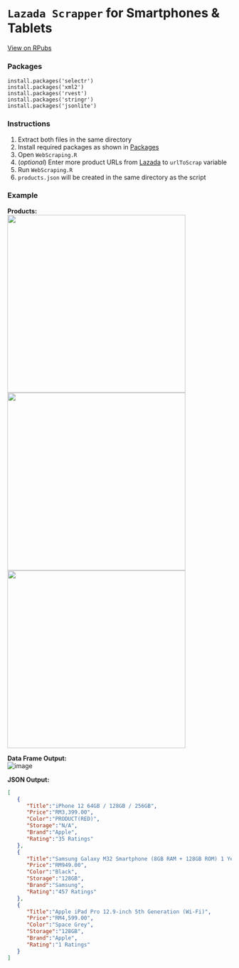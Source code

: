 #  `Lazada Scrapper` for Smartphones & Tablets
[View on RPubs](https://rpubs.com/zahirsher/lazada-phone-scrapper)
### Packages
```{r}
install.packages('selectr')
install.packages('xml2')
install.packages('rvest')
install.packages('stringr')
install.packages('jsonlite')
```

### Instructions
1. Extract both files in the same directory
2. Install required packages as shown in [Packages](#Packages)
3. Open `WebScraping.R`
4. (_optional_) Enter more product URLs from [Lazada](https://www.lazada.com.my/shop-mobiles/) to `urlToScrap` variable
5. Run `WebScraping.R`
6. `products.json` will be created in the same directory as the script


### Example
**Products:**<br/>
[<img src="https://user-images.githubusercontent.com/57207346/141651815-fcc9dbba-7d6c-432b-ac03-78d6114f41d9.png" target="_blank" width=400>](https://www.lazada.com.my/products/samsung-galaxy-m32-smartphone-8gb-ram-128gb-rom-1-year-samsung-warranty-free-shipping-i2301265385-s9789875175.html)
[<img src="https://user-images.githubusercontent.com/57207346/141651827-878e06fe-5085-44e4-a477-2105e90fd19c.png" target="_blank" width=400>](https://www.lazada.com.my/products/apple-ipad-pro-129-inch-5th-generation-wi-fi-i2233155396-s9460855321.html)
[<img src="https://user-images.githubusercontent.com/57207346/141651671-4becc3d4-6f1a-461a-b88a-c71b2d4fda8b.png" target="_blank" width=400>](https://www.lazada.com.my/products/iphone-12-64gb-128gb-256gb-i1559136225-s5247366377.html)

**Data Frame Output:**<br/>
![image](https://user-images.githubusercontent.com/57207346/141651914-2b30f87b-f338-410c-be44-8b24a14ad0f1.png)

**JSON Output:**<br/>
```json
[
   {
      "Title":"iPhone 12 64GB / 128GB / 256GB",
      "Price":"RM3,399.00",
      "Color":"PRODUCT(RED)",
      "Storage":"N/A",
      "Brand":"Apple",
      "Rating":"35 Ratings"
   },
   {
      "Title":"Samsung Galaxy M32 Smartphone (8GB RAM + 128GB ROM) 1 Year Samsung Warranty , Free Shipping",
      "Price":"RM949.00",
      "Color":"Black",
      "Storage":"128GB",
      "Brand":"Samsung",
      "Rating":"457 Ratings"
   },
   {
      "Title":"Apple iPad Pro 12.9-inch 5th Generation (Wi-Fi)",
      "Price":"RM4,599.00",
      "Color":"Space Grey",
      "Storage":"128GB",
      "Brand":"Apple",
      "Rating":"1 Ratings"
   }
]
```
